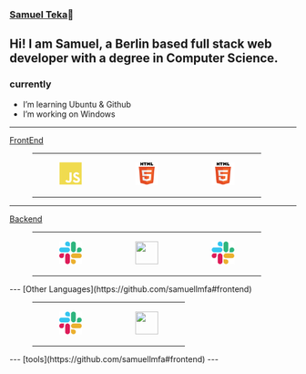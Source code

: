 ###  [Samuel Teka](https://www.https://github.com/samuellmfa)👋
Hi! I am Samuel, a Berlin based full stack web developer with a degree in Computer Science.
---
### currently 
- I’m learning Ubuntu & Github
- I’m  working on Windows
---

  
[FrontEnd](https://github.com/samuellmfa#frontend)
  <figure>
<table cellspacing="0" cellpadding="0" border=0>
    <tr>
      <td>
        <figure><img src="https://raw.githubusercontent.com/devicons/devicon/c5378d6c2510ffa0b3e4475af95618a8048d6cf1/icons/javascript/javascript-plain.svg" width="40" height="40">
    </figure>
        </td>
      <td>
        <figure>
    <img src="https://raw.githubusercontent.com/devicons/devicon/c5378d6c2510ffa0b3e4475af95618a8048d6cf1/icons/html5/html5-original-wordmark.svg" width="40" height="40">
</figure>
        </td>
      <td>
        <figure>
    <img src="https://raw.githubusercontent.com/devicons/devicon/c5378d6c2510ffa0b3e4475af95618a8048d6cf1/icons/html5/html5-original-wordmark.svg" width="40" height="40">
</figure>
        </td>
    </tr>
  </table>
          </figure>
  
  
  
  
---

[Backend](https://github.com/samuellmfa#frontend)
<figure>
  <table>
    <tr>
      <td><figure><img src="https://raw.githubusercontent.com/devicons/devicon/master/icons/slack/slack-original.svg" width="40" height="40"></figure></td>
      <td><figure>
    <img src="https://img-prod-cms-rt-microsoft-com.akamaized.net/cms/api/am/imageFileData/RE1Mu3b?ver=5c31" width="40" height="40">
    </figure></td>
     <td><figure><img src="https://raw.githubusercontent.com/devicons/devicon/master/icons/slack/slack-original.svg" width="40" height="40"></figure></td>
    </tr>
  </table>
   </figure> 
---
[Other Languages](https://github.com/samuellmfa#frontend)
          
 <figure>
  <table>
    <tr>
      <td><figure><img src="https://raw.githubusercontent.com/devicons/devicon/master/icons/slack/slack-original.svg" width="40" height="40"></figure></td>
      <td><figure><img src="https://img-prod-cms-rt-microsoft-com.akamaized.net/cms/api/am/imageFileData/RE1Mu3b?ver=5c31" width="40" height="40"></figure></td>
    </tr>
  </table>
 </figure> 
---
[tools](https://github.com/samuellmfa#frontend)
---
